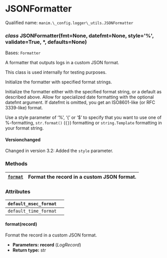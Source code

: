 # JSONFormatter

Qualified name: `manim.\_config.logger\_utils.JSONFormatter`

### *class* JSONFormatter(fmt=None, datefmt=None, style='%', validate=True, \*, defaults=None)

Bases: `Formatter`

A formatter that outputs logs in a custom JSON format.

This class is used internally for testing purposes.

Initialize the formatter with specified format strings.

Initialize the formatter either with the specified format string, or a
default as described above. Allow for specialized date formatting with
the optional datefmt argument. If datefmt is omitted, you get an
ISO8601-like (or RFC 3339-like) format.

Use a style parameter of ‘%’, ‘{’ or ‘$’ to specify that you want to
use one of %-formatting, `str.format()` (`{}`) formatting or
`string.Template` formatting in your format string.

#### Versionchanged
Changed in version 3.2: Added the `style` parameter.

### Methods

| [`format`](#manim._config.logger_utils.JSONFormatter.format)   | Format the record in a custom JSON format.   |
|----------------------------------------------------------------|----------------------------------------------|

### Attributes

| `default_msec_format`   |    |
|-------------------------|----|
| `default_time_format`   |    |

#### format(record)

Format the record in a custom JSON format.

* **Parameters:**
  **record** (*LogRecord*)
* **Return type:**
  str
